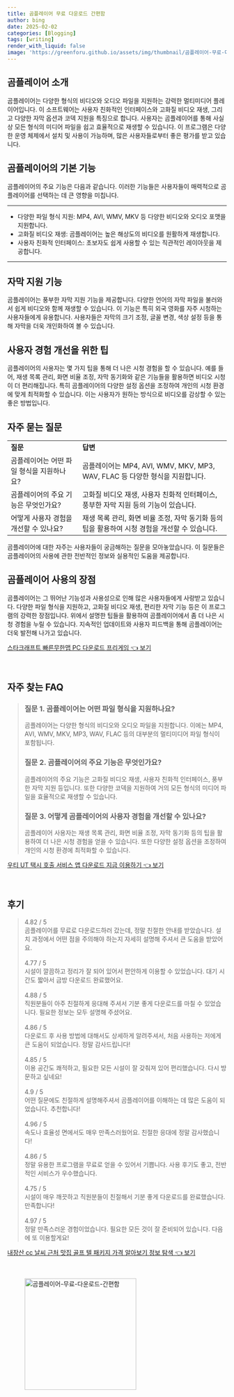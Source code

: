 ```yaml
---
title: 곰플레이어 무료 다운로드 간편함
author: bing
date: 2025-02-02
categories: [Blogging]
tags: [writing]
render_with_liquid: false
image: 'https://greenforu.github.io/assets/img/thumbnail/곰플레이어-무료-다운로드-간편함.webp'
---
```



<h2 id='곰플레이어_소개'>곰플레이어 소개</h2>

<p>곰플레이어는 다양한 형식의 비디오와 오디오 파일을 지원하는 강력한 멀티미디어 플레이어입니다. 이 소프트웨어는 사용자 친화적인 인터페이스와 고화질 비디오 재생, 그리고 다양한 자막 옵션과 코덱 지원을 특징으로 합니다. 사용자는 곰플레이어를 통해 사실상 모든 형식의 미디어 파일을 쉽고 효율적으로 재생할 수 있습니다. 이 프로그램은 다양한 운영 체제에서 설치 및 사용이 가능하며, 많은 사용자들로부터 좋은 평가를 받고 있습니다.</p>

<h2 id='기본기능'>곰플레이어의 기본 기능</h2>

<p>곰플레이어의 주요 기능은 다음과 같습니다. 이러한 기능들은 사용자들이 매력적으로 곰플레이어를 선택하는 데 큰 영향을 미칩니다.</p>

<hr />

<ul>
    <li>다양한 파일 형식 지원: MP4, AVI, WMV, MKV 등 다양한 비디오와 오디오 포맷을 지원합니다.</li>
    <li>고화질 비디오 재생: 곰플레이어는 높은 해상도의 비디오를 원활하게 재생합니다.</li>
    <li>사용자 친화적 인터페이스: 초보자도 쉽게 사용할 수 있는 직관적인 레이아웃을 제공합니다.</li>
</ul>

<hr />

<h2 id='자막지원'>자막 지원 기능</h2>

<p>곰플레이어는 풍부한 자막 지원 기능을 제공합니다. 다양한 언어의 자막 파일을 불러와서 쉽게 비디오와 함께 재생할 수 있습니다. 이 기능은 특히 외국 영화를 자주 시청하는 사용자들에게 유용합니다. 사용자들은 자막의 크기 조정, 글꼴 변경, 색상 설정 등을 통해 자막을 더욱 개인화하여 볼 수 있습니다.</p>

<h2 id='사용자경험_개선_팁'>사용자 경험 개선을 위한 팁</h2>

<p>곰플레이어의 사용자는 몇 가지 팁을 통해 더 나은 시청 경험을 할 수 있습니다. 예를 들어, 재생 목록 관리, 화면 비율 조정, 자막 동기화와 같은 기능들을 활용하면 비디오 시청이 더 편리해집니다. 특히 곰플레이어의 다양한 설정 옵션을 조정하여 개인의 시청 환경에 맞게 최적화할 수 있습니다. 이는 사용자가 원하는 방식으로 비디오를 감상할 수 있는 좋은 방법입니다.</p>

<h2 id='자주_묻는_질문'>자주 묻는 질문</h2>

<table>
    <tr>
        <td><b>질문</b></td>
        <td><b>답변</b></td>
    </tr>
    <tr>
        <td>곰플레이어는 어떤 파일 형식을 지원하나요?</td>
        <td>곰플레이어는 MP4, AVI, WMV, MKV, MP3, WAV, FLAC 등 다양한 형식을 지원합니다.</td>
    </tr>
    <tr>
        <td>곰플레이어의 주요 기능은 무엇인가요?</td>
        <td>고화질 비디오 재생, 사용자 친화적 인터페이스, 풍부한 자막 지원 등의 기능이 있습니다.</td>
    </tr>
    <tr>
        <td>어떻게 사용자 경험을 개선할 수 있나요?</td>
        <td>재생 목록 관리, 화면 비율 조정, 자막 동기화 등의 팁을 활용하여 시청 경험을 개선할 수 있습니다.</td>
    </tr>
</table>

<p>곰플레이어에 대한 자주는 사용자들이 궁금해하는 질문을 모아놓았습니다. 이 질문들은 곰플레이어의 사용에 관한 전반적인 정보와 실용적인 도움을 제공합니다.</p>

<h2 id='최종_결론'>곰플레이어 사용의 장점</h2>

<p>곰플레이어는 그 뛰어난 기능성과 사용성으로 인해 많은 사용자들에게 사랑받고 있습니다. 다양한 파일 형식을 지원하고, 고화질 비디오 재생, 편리한 자막 기능 등은 이 프로그램의 강력한 장점입니다. 위에서 설명한 팁들을 활용하여 곰플레이어에서 좀 더 나은 시청 경험을 누릴 수 있습니다. 지속적인 업데이트와 사용자 피드백을 통해 곰플레이어는 더욱 발전해 나가고 있습니다.</p>


<p><a class="click-button" title="스타크래프트 빠른무한맵 PC 다운로드 프리게임" href="https://greenforu.github.io/posts/%EC%8A%A4%ED%83%80%ED%81%AC%EB%9E%98%ED%94%84%ED%8A%B8-%EB%B9%A0%EB%A5%B8%EB%AC%B4%ED%95%9C%EB%A7%B5-PC-%EB%8B%A4%EC%9A%B4%EB%A1%9C%EB%93%9C-%ED%94%84%EB%A6%AC%EA%B2%8C%EC%9E%84/" rel="dofollow">스타크래프트 빠른무한맵 PC 다운로드 프리게임 👈 보기</a></p><br>
<h2 id='자주_찾는_FAQ'>자주 찾는 FAQ</h2>
<div itemscope="" itemtype="https://schema.org/FAQPage"> 
<blockquote> 
<div itemscope="" itemprop="mainEntity" itemtype="https://schema.org/Question"> 
<h3 itemprop="name">질문 1. 곰플레이어는 어떤 파일 형식을 지원하나요?</h3> 
<div itemscope="" itemprop="acceptedAnswer" itemtype="https://schema.org/Answer"> 
<span itemprop="text"> 
<p>곰플레이어는 다양한 형식의 비디오와 오디오 파일을 지원합니다. 이에는 MP4, AVI, WMV, MKV, MP3, WAV, FLAC 등의 대부분의 멀티미디어 파일 형식이 포함됩니다.</p> 
</span> 
</div> 
</div> 

<div itemscope="" itemprop="mainEntity" itemtype="https://schema.org/Question"> 
<h3 itemprop="name">질문 2. 곰플레이어의 주요 기능은 무엇인가요?</h3> 
<div itemscope="" itemprop="acceptedAnswer" itemtype="https://schema.org/Answer"> 
<span itemprop="text"> 
<p>곰플레이어의 주요 기능은 고화질 비디오 재생, 사용자 친화적 인터페이스, 풍부한 자막 지원 등입니다. 또한 다양한 코덱을 지원하여 거의 모든 형식의 미디어 파일을 효율적으로 재생할 수 있습니다.</p> 
</span> 
</div> 
</div> 

<div itemscope="" itemprop="mainEntity" itemtype="https://schema.org/Question"> 
<h3 itemprop="name">질문 3. 어떻게 곰플레이어의 사용자 경험을 개선할 수 있나요?</h3> 
<div itemscope="" itemprop="acceptedAnswer" itemtype="https://schema.org/Answer"> 
<span itemprop="text"> 
<p>곰플레이어 사용자는 재생 목록 관리, 화면 비율 조정, 자막 동기화 등의 팁을 활용하여 더 나은 시청 경험을 얻을 수 있습니다. 또한 다양한 설정 옵션을 조정하여 개인의 시청 환경에 최적화할 수 있습니다.</p> 
</span> 
</div> 
</div> 
</blockquote> 
</div>
<p><a class="click-button" title="우티 UT 택시 호출 서비스 앱 다운로드 지금 이용하기" href="https://greenforu.github.io/posts/%EC%9A%B0%ED%8B%B0-UT-%ED%83%9D%EC%8B%9C-%ED%98%B8%EC%B6%9C-%EC%84%9C%EB%B9%84%EC%8A%A4-%EC%95%B1-%EB%8B%A4%EC%9A%B4%EB%A1%9C%EB%93%9C-%EC%A7%80%EA%B8%88-%EC%9D%B4%EC%9A%A9%ED%95%98%EA%B8%B0/" rel="dofollow">우티 UT 택시 호출 서비스 앱 다운로드 지금 이용하기 👈 보기</a></p><br>
<h2 id='후기'>후기</h2>
<div itemscope itemtype="https://schema.org/Product">
  <blockquote>
  <div itemprop="review" itemscope itemtype="https://schema.org/Review">
      <div itemprop="reviewRating" itemscope itemtype="https://schema.org/Rating"> <span itemprop="ratingValue">4.82</span> / <span itemprop="bestRating">5</span> </div>
      <span itemprop="reviewBody">곰플레이어를 무료로 다운로드하러 갔는데, 정말 친절한 안내를 받았습니다. 설치 과정에서 어떤 점을 주의해야 하는지 자세히 설명해 주셔서 큰 도움을 받았어요.</span>
  </div>
  <br>
  <div itemprop="review" itemscope itemtype="https://schema.org/Review">
      <div itemprop="reviewRating" itemscope itemtype="https://schema.org/Rating"> <span itemprop="ratingValue">4.77</span> / <span itemprop="bestRating">5</span> </div>
      <span itemprop="reviewBody">시설이 깔끔하고 정리가 잘 되어 있어서 편안하게 이용할 수 있었습니다. 대기 시간도 짧아서 금방 다운로드 완료했어요.</span>
  </div>
  <br>
  <div itemprop="review" itemscope itemtype="https://schema.org/Review">
      <div itemprop="reviewRating" itemscope itemtype="https://schema.org/Rating"> <span itemprop="ratingValue">4.88</span> / <span itemprop="bestRating">5</span> </div>
      <span itemprop="reviewBody">직원분들이 아주 친절하게 응대해 주셔서 기분 좋게 다운로드를 마칠 수 있었습니다. 필요한 정보는 모두 설명해 주셨어요.</span>
  </div>
  <br>
  <div itemprop="review" itemscope itemtype="https://schema.org/Review">
      <div itemprop="reviewRating" itemscope itemtype="https://schema.org/Rating"> <span itemprop="ratingValue">4.86</span> / <span itemprop="bestRating">5</span> </div>
      <span itemprop="reviewBody">다운로드 후 사용 방법에 대해서도 상세하게 알려주셔서, 처음 사용하는 저에게 큰 도움이 되었습니다. 정말 감사드립니다!</span>
  </div>
  <br>
  <div itemprop="review" itemscope itemtype="https://schema.org/Review">
      <div itemprop="reviewRating" itemscope itemtype="https://schema.org/Rating"> <span itemprop="ratingValue">4.85</span> / <span itemprop="bestRating">5</span> </div>
      <span itemprop="reviewBody">이용 공간도 쾌적하고, 필요한 모든 시설이 잘 갖춰져 있어 편리했습니다. 다시 방문하고 싶네요!</span>
  </div>
  <br>
  <div itemprop="review" itemscope itemtype="https://schema.org/Review">
      <div itemprop="reviewRating" itemscope itemtype="https://schema.org/Rating"> <span itemprop="ratingValue">4.9</span> / <span itemprop="bestRating">5</span> </div>
      <span itemprop="reviewBody">어떤 질문에도 친절하게 설명해주셔서 곰플레이어를 이해하는 데 많은 도움이 되었습니다. 추천합니다!</span>
  </div>
  <br>
  <div itemprop="review" itemscope itemtype="https://schema.org/Review">
      <div itemprop="reviewRating" itemscope itemtype="https://schema.org/Rating"> <span itemprop="ratingValue">4.96</span> / <span itemprop="bestRating">5</span> </div>
      <span itemprop="reviewBody">속도나 효율성 면에서도 매우 만족스러웠어요. 친절한 응대에 정말 감사했습니다!</span>
  </div>
  <br>
  <div itemprop="review" itemscope itemtype="https://schema.org/Review">
      <div itemprop="reviewRating" itemscope itemtype="https://schema.org/Rating"> <span itemprop="ratingValue">4.86</span> / <span itemprop="bestRating">5</span> </div>
      <span itemprop="reviewBody">정말 유용한 프로그램을 무료로 얻을 수 있어서 기쁩니다. 사용 후기도 좋고, 전반적인 서비스가 우수했습니다.</span>
  </div>
  <br>
  <div itemprop="review" itemscope itemtype="https://schema.org/Review">
      <div itemprop="reviewRating" itemscope itemtype="https://schema.org/Rating"> <span itemprop="ratingValue">4.75</span> / <span itemprop="bestRating">5</span> </div>
      <span itemprop="reviewBody">시설이 매우 깨끗하고 직원분들이 친절해서 기분 좋게 다운로드를 완료했습니다. 만족합니다!</span>
  </div>
  <br>
  <div itemprop="review" itemscope itemtype="https://schema.org/Review">
      <div itemprop="reviewRating" itemscope itemtype="https://schema.org/Rating"> <span itemprop="ratingValue">4.97</span> / <span itemprop="bestRating">5</span> </div>
      <span itemprop="reviewBody">정말 만족스러운 경험이었습니다. 필요한 모든 것이 잘 준비되어 있습니다. 다음에 또 이용할게요!</span>
  </div>
  </blockquote>
</div>
<p><a class="click-button" title="내장산 cc 날씨 근처 맛집 골프 텔 패키지 가격 알아보기 정보 탐색" href="https://greenforu.github.io/posts/%EB%82%B4%EC%9E%A5%EC%82%B0-cc-%EB%82%A0%EC%94%A8-%EA%B7%BC%EC%B2%98-%EB%A7%9B%EC%A7%91-%EA%B3%A8%ED%94%84-%ED%85%94-%ED%8C%A8%ED%82%A4%EC%A7%80-%EA%B0%80%EA%B2%A9-%EC%95%8C%EC%95%84%EB%B3%B4%EA%B8%B0-%EC%A0%95%EB%B3%B4-%ED%83%90%EC%83%89/" rel="dofollow">내장산 cc 날씨 근처 맛집 골프 텔 패키지 가격 알아보기 정보 탐색 👈 보기</a></p><br>
<figure class="image"><img src="https://greenforu.github.io/assets/img/thumbnail/곰플레이어-무료-다운로드-간편함.webp" alt="곰플레이어-무료-다운로드-간편함" width="256" height="256"></figure>